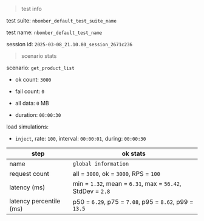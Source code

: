 > test info



test suite: `nbomber_default_test_suite_name`

test name: `nbomber_default_test_name`

session id: `2025-03-08_21.10.80_session_2671c236`

> scenario stats



scenario: `get_product_list`

  - ok count: `3000`

  - fail count: `0`

  - all data: `0` MB

  - duration: `00:00:30`

load simulations:

  - `inject`, rate: `100`, interval: `00:00:01`, during: `00:00:30`

|step|ok stats|
|---|---|
|name|`global information`|
|request count|all = `3000`, ok = `3000`, RPS = `100`|
|latency (ms)|min = `1.32`, mean = `6.31`, max = `56.42`, StdDev = `2.8`|
|latency percentile (ms)|p50 = `6.29`, p75 = `7.08`, p95 = `8.62`, p99 = `13.5`|




